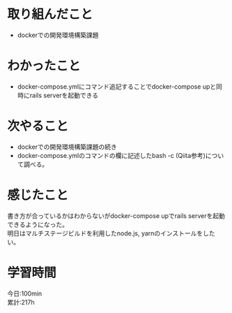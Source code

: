 # 取り組んだこと       
- dockerでの開発環境構築課題
# わかったこと
- docker-compose.ymlにコマンド追記することでdocker-compose upと同時にrails serverを起動できる
# 次やること
- dockerでの開発環境構築課題の続き
- docker-compose.ymlのコマンドの欄に記述したbash -c (Qiita参考)について調べる。
# 感じたこと
書き方が合っているかはわからないがdocker-compose upでrails serverを起動できるようになった。  
明日はマルチステージビルドを利用したnode.js, yarnのインストールをしたい。  
# 学習時間  
今日:100min  
累計:217h
